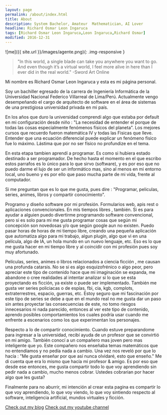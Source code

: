 ```yaml
---
layout: page
permalink: /about/index.html
title: About
description: System Bachelor, Amateur  Mathematician, AI Lover
headline: Richard Osmar Leon Ingaruca
tags: [Richard Osmar Leon Ingaruca,Leon Ingaruca,Richard Osmar]
modified: 2016-12-31 
---
```


![me]({{ site.url }}/images/agente.png){: .img-responsive }

>"In this world, a single blade can take you anywhere you want to go. And even though it’s a virtual world, I feel more alive in here than I ever did in the real world."
-Sword Art Online

Mi nombre es Richard Osmar Leon Ingaruca y esta es mi página personal. 

Soy un bachiller egresado de la carrera de Ingeniería Informática de la Universidad Nacional Federico Villarreal de Lima/Perú. Actualmente vengo desempeñando el cargo de arquitecto de software en el área de sistemas de una prestigiosa universidad privada en mi país.

En los años que duro la universidad comprendi algo que estaba por default en mi configuración desde niño : "La necesidad de entender el porque de todas las cosas especialmente fenómenos físicos del planeta". Los mejores cursos que recuerdo fueron matemática IV y todas las Fisicas que lleve. Entender que una ecuación diferencial puede explicar un fenómeno físico fue lo máximo. Lástima que por no ser físico no profundize en el tema.

En esta etapa tambien aprendí a programar. Es como si hubiera estado destinado a ser programador. De hecho hasta el momento en el que escribo estos parrafos es lo único para lo que sirvo (software), y es por eso que no puedo darme el lujo de ser un informático mas, sino al menos en mi entorno local, uno bueno y es por ello que paso mucha parte de mi vida, frente al computador.

Si me preguntan que es lo que me gusta, pues dire : "Programar, peliculas, series, animes, libros y compartir conocimiento". 

Programo y diseño software por mi profesión. Formularios web, apis rest o aplicaciones convencionales. En mis tiempos libres , también. Si es para ayudar a alguien puedo divertirme programando software convencional, pero si es solo para mi me gusta programar cosas que según mi concepción son novedosas y/o que según google aun no existen. Puedo pasar horas de horas de mi tiempo libre, creando una pequeña aplicación que automatiza algo para mi trabajo, algun plugin, algo que vi en una película, algo de IA, un hola mundo en un nuevo lenguaje, etc. Eso es lo que me gusta hacer en mi tiempo libre y al coincidir con mi profesión pues soy muy afortunado.

Películas, series, animes o libros relacionados a ciencia ficción , me causan una profunda catarsis. No se si es algo esquizofrénico o algo peor,  pero apreciar este tipo de contenido hace que mi imaginación se expanda, me abandone o cree realidades al intentar analizar si lo que se esta proyectando es ficción, ya existe o puede ser implementado. También me gusta ver series policiacas o de espías, fbi, cia, kgb, complots, extraterrestres, espacio, guerras, etc. Estoy seguro que mi fascinación por este tipo de series se debe a que en el mundo real no me gusta dar un paso sin antes proyectar las consecuencias de este,  no tomo riesgos innecesarios ni nada parecido, entonces al ver este tipo de contenido, aprendo posibles comportamientos los cuales podría usar cuando me enfrente a escenarios como los que experimentan los personajes.

Respecto a lo de compartir conocimiento. Cuando estuve preparandome para ingresar a la universidad, recibí ayuda de un profesor que se convirtió en mi amigo. También conocí a un compañero mas joven pero mas inteligente que yo. Este compañero nos enseñaba temas matemáticos que no entendíamos y no pedía nada a cambio. Una vez nos reveló por que lo hacía : "Me gusta enseñar por que así nunca olvidaré, esto que enseño." Me di cuenta que era lo mismo que hacía mi profesor & amigo. Es por eso que desde ese entonces, me gusta compartir todo lo que voy aprendiendo sin pedir nada a cambio, mucho menos cobrar. Ustedes cobrarian por hacer algo que les gusta?

Finalmente para no aburrir, mi intención al crear esta pagina es compartir lo que voy aprendiendo, lo que voy viendo, lo que voy sintiendo respecto al software, inteligencia artificial, mundos virtuales y ficción.

<a markdown="0" href="{{ site.url }}" class="btn">Check out my blog</a> 
<a markdown="0" href="https://www.youtube.com/user/ZERL1NG" class="btn">Check out my youtube channel</a> 
